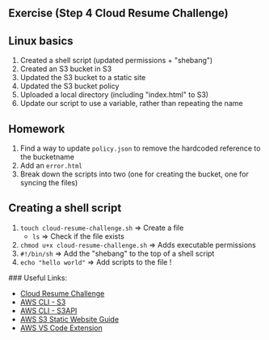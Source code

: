 ## Exercise (Step 4 Cloud Resume Challenge)

## Linux basics 

1. Created a shell script (updated permissions + "shebang")
1. Created an S3 bucket in S3
2. Updated the S3 bucket to a static site
3. Updated the S3 bucket policy
4. Uploaded a local directory (including "index.html" to S3)
5. Update our script to use a variable, rather than repeating the name

## Homework

1. Find a way to update `policy.json` to remove the hardcoded reference to the bucketname
2. Add an `error.html`
3. Break down the scripts into two (one for creating the bucket, one for syncing the files)

## Creating a shell script

1. `touch cloud-resume-challenge.sh` => Create a file 
   - `ls` => Check if the file exists
2. `chmod u+x cloud-resume-challenge.sh` => Adds executable permissions
3. `#!/bin/sh` => Add the "shebang" to the top of a shell script 
4. `echo "hello world"` => Add scripts to the file !

### Useful Links: 

- [Cloud Resume Challenge](https://cloudresumechallenge.dev/docs/the-challenge/aws/)
- [AWS CLI - S3](https://awscli.amazonaws.com/v2/documentation/api/latest/reference/s3/index.html)
- [AWS CLI - S3API](https://awscli.amazonaws.com/v2/documentation/api/latest/reference/s3api/index.html)
- [AWS S3 Static Website Guide](https://docs.aws.amazon.com/AmazonS3/latest/userguide/HostingWebsiteOnS3Setup.html)
- [AWS VS Code Extension](https://docs.aws.amazon.com/toolkit-for-vscode/latest/userguide/s3-service.html)
